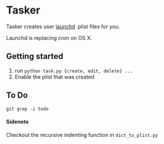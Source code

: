 # Tasker

Tasker creates user [launchd](http://developer.apple.com/library/mac/#documentation/Darwin/Reference/ManPages/man5/launchd.plist.5.html) .plist files for you.

Launchd is replacing cron on OS X.

## Getting started

1. run `python task.py {create, edit, delete} ...`
2. Enable the plist that was created

## To Do

`git grep -i todo`

#### Sidenote

Checkout the recursive indenting function in `dict_to_plist.py`

